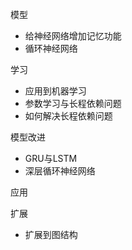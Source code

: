 



模型

- 给神经网络增加记忆功能
- 循环神经网络

学习

- 应用到机器学习
- 参数学习与长程依赖问题
- 如何解决长程依赖问题

模型改进

- GRU与LSTM
- 深层循环神经网络

应用

扩展

- 扩展到图结构

